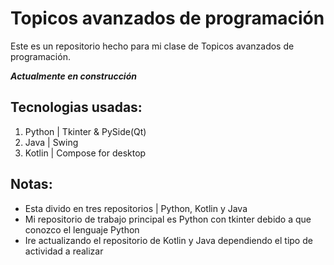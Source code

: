 # Topicos avanzados de programación
Este es un repositorio hecho para mi clase de Topicos avanzados de programación.

***Actualmente en construcción***

## Tecnologias usadas:
1. Python | Tkinter & PySide(Qt)
2. Java | Swing
3. Kotlin | Compose for desktop

## Notas:
* Esta divido en tres repositorios | Python, Kotlin y Java
* Mi repositorio de trabajo principal es Python con tkinter debido a que conozco el lenguaje Python
* Ire actualizando el repositorio de Kotlin y Java dependiendo el tipo de actividad a realizar

